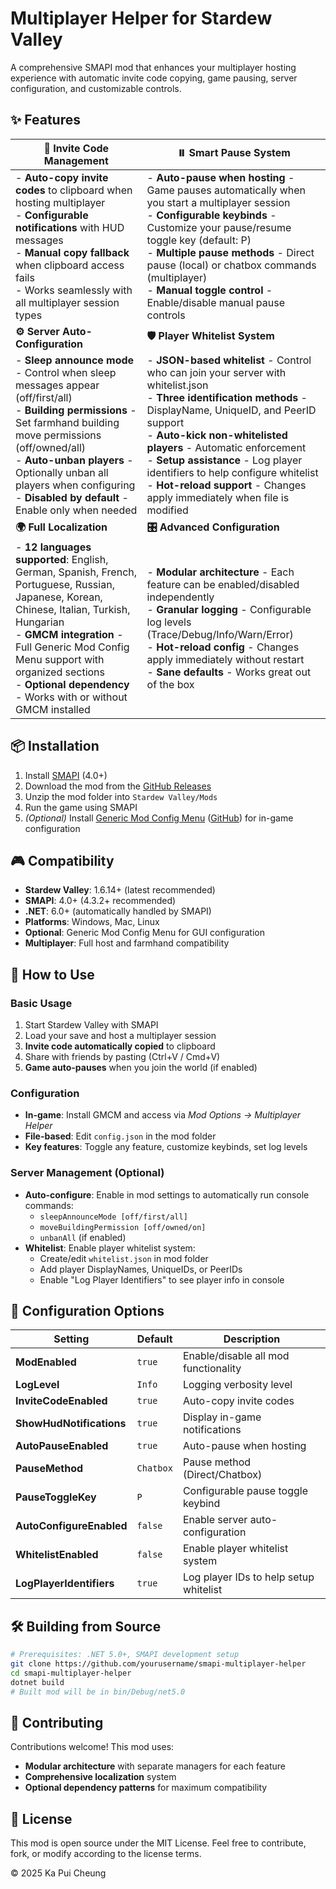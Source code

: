 # Multiplayer Helper for Stardew Valley

A comprehensive SMAPI mod that enhances your multiplayer hosting experience with automatic invite code copying, game pausing, server configuration, and customizable controls.

## ✨ Features

| **🔗 Invite Code Management**                                                                                                                                                                                                                                                                            | **⏸️ Smart Pause System**                                                                                                                                                                                                                                                                                                                                                                           |
| -------------------------------------------------------------------------------------------------------------------------------------------------------------------------------------------------------------------------------------------------------------------------------------------------------- | --------------------------------------------------------------------------------------------------------------------------------------------------------------------------------------------------------------------------------------------------------------------------------------------------------------------------------------------------------------------------------------------------- |
| - **Auto-copy invite codes** to clipboard when hosting multiplayer<br>- **Configurable notifications** with HUD messages<br>- **Manual copy fallback** when clipboard access fails<br>- Works seamlessly with all multiplayer session types                                                              | - **Auto-pause when hosting** - Game pauses automatically when you start a multiplayer session<br>- **Configurable keybinds** - Customize your pause/resume toggle key (default: P)<br>- **Multiple pause methods** - Direct pause (local) or chatbox commands (multiplayer)<br>- **Manual toggle control** - Enable/disable manual pause controls                                                  |
| **⚙️ Server Auto-Configuration**                                                                                                                                                                                                                                                                         | **🛡️ Player Whitelist System**                                                                                                                                                                                                                                                                                                                                                                      |
| - **Sleep announce mode** - Control when sleep messages appear (off/first/all)<br>- **Building permissions** - Set farmhand building move permissions (off/owned/all)<br>- **Auto-unban players** - Optionally unban all players when configuring<br>- **Disabled by default** - Enable only when needed | - **JSON-based whitelist** - Control who can join your server with whitelist.json<br>- **Three identification methods** - DisplayName, UniqueID, and PeerID support<br>- **Auto-kick non-whitelisted players** - Automatic enforcement<br>- **Setup assistance** - Log player identifiers to help configure whitelist<br>- **Hot-reload support** - Changes apply immediately when file is modified |
| **🌍 Full Localization**                                                                                                                                                                                                                                                                                 | **🎛️ Advanced Configuration**                                                                                                                                                                                                                                                                                                                                                                       |
| - **12 languages supported**: English, German, Spanish, French, Portuguese, Russian, Japanese, Korean, Chinese, Italian, Turkish, Hungarian<br>- **GMCM integration** - Full Generic Mod Config Menu support with organized sections<br>- **Optional dependency** - Works with or without GMCM installed | - **Modular architecture** - Each feature can be enabled/disabled independently<br>- **Granular logging** - Configurable log levels (Trace/Debug/Info/Warn/Error)<br>- **Hot-reload config** - Changes apply immediately without restart<br>- **Sane defaults** - Works great out of the box                                                                                                        |

## 📦 Installation

1. Install [SMAPI](https://smapi.io/) (4.0+)
2. Download the mod from the [GitHub Releases](https://github.com/kapuic/smapi-multiplayer-helper/releases)
3. Unzip the mod folder into `Stardew Valley/Mods`
4. Run the game using SMAPI
5. _(Optional)_ Install [Generic Mod Config Menu](https://www.nexusmods.com/stardewvalley/mods/5098) ([GitHub](https://github.com/spacechase0/StardewValleyMods/tree/develop/GenericModConfigMenu)) for in-game configuration

## 🎮 Compatibility

- **Stardew Valley**: 1.6.14+ (latest recommended)
- **SMAPI**: 4.0+ (4.3.2+ recommended)
- **.NET**: 6.0+ (automatically handled by SMAPI)
- **Platforms**: Windows, Mac, Linux
- **Optional**: Generic Mod Config Menu for GUI configuration
- **Multiplayer**: Full host and farmhand compatibility

## 🚀 How to Use

### Basic Usage

1. Start Stardew Valley with SMAPI
2. Load your save and host a multiplayer session
3. **Invite code automatically copied** to clipboard
4. Share with friends by pasting (Ctrl+V / Cmd+V)
5. **Game auto-pauses** when you join the world (if enabled)

### Configuration

- **In-game**: Install GMCM and access via _Mod Options → Multiplayer Helper_
- **File-based**: Edit `config.json` in the mod folder
- **Key features**: Toggle any feature, customize keybinds, set log levels

### Server Management (Optional)

- **Auto-configure**: Enable in mod settings to automatically run console commands:
  - `sleepAnnounceMode [off/first/all]`
  - `moveBuildingPermission [off/owned/on]`
  - `unbanAll` (if enabled)
- **Whitelist**: Enable player whitelist system:
  - Create/edit `whitelist.json` in mod folder
  - Add player DisplayNames, UniqueIDs, or PeerIDs
  - Enable "Log Player Identifiers" to see player info in console

## 🔧 Configuration Options

| Setting                  | Default   | Description                            |
| ------------------------ | --------- | -------------------------------------- |
| **ModEnabled**           | `true`    | Enable/disable all mod functionality   |
| **LogLevel**             | `Info`    | Logging verbosity level                |
| **InviteCodeEnabled**    | `true`    | Auto-copy invite codes                 |
| **ShowHudNotifications** | `true`    | Display in-game notifications          |
| **AutoPauseEnabled**     | `true`    | Auto-pause when hosting                |
| **PauseMethod**          | `Chatbox` | Pause method (Direct/Chatbox)          |
| **PauseToggleKey**       | `P`       | Configurable pause toggle keybind      |
| **AutoConfigureEnabled** | `false`   | Enable server auto-configuration       |
| **WhitelistEnabled**     | `false`   | Enable player whitelist system         |
| **LogPlayerIdentifiers** | `true`    | Log player IDs to help setup whitelist |

## 🛠️ Building from Source

```bash
# Prerequisites: .NET 5.0+, SMAPI development setup
git clone https://github.com/yourusername/smapi-multiplayer-helper
cd smapi-multiplayer-helper
dotnet build
# Built mod will be in bin/Debug/net5.0
```

## 🤝 Contributing

Contributions welcome! This mod uses:

- **Modular architecture** with separate managers for each feature
- **Comprehensive localization** system
- **Optional dependency patterns** for maximum compatibility

## 📄 License

This mod is open source under the MIT License.
Feel free to contribute, fork, or modify according to the license terms.

© 2025 Ka Pui Cheung
